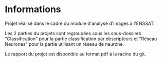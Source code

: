 # Informations

Projet réalisé dans le cadre du module d'analyse d'images à l'ENSSAT.

Les 2 parties du projets sont regroupées sous les sous-dossiers "Classification" pour la partie classification par descripteurs 
et "Réseau Neurones" pour la partie utilisant un réseau de neurone.

Le rapport du projet est disponible au format pdf à la racine du git.
